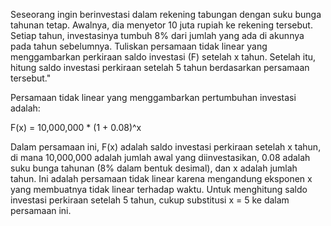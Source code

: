 Seseorang ingin berinvestasi dalam rekening tabungan dengan suku bunga tahunan tetap. Awalnya, dia menyetor 10 juta rupiah ke rekening tersebut. Setiap tahun, investasinya tumbuh 8% dari jumlah yang ada di akunnya pada tahun sebelumnya. Tuliskan persamaan tidak linear yang menggambarkan perkiraan saldo investasi (F) setelah x tahun. Setelah itu, hitung saldo investasi perkiraan setelah 5 tahun berdasarkan persamaan tersebut."

Persamaan tidak linear yang menggambarkan pertumbuhan investasi adalah:

F(x) = 10,000,000 * (1 + 0.08)^x

Dalam persamaan ini, F(x) adalah saldo investasi perkiraan setelah x tahun, di mana 10,000,000 adalah jumlah awal yang diinvestasikan, 0.08 adalah suku bunga tahunan (8% dalam bentuk desimal), dan x adalah jumlah tahun. Ini adalah persamaan tidak linear karena mengandung eksponen x yang membuatnya tidak linear terhadap waktu. Untuk menghitung saldo investasi perkiraan setelah 5 tahun, cukup substitusi x = 5 ke dalam persamaan ini.

